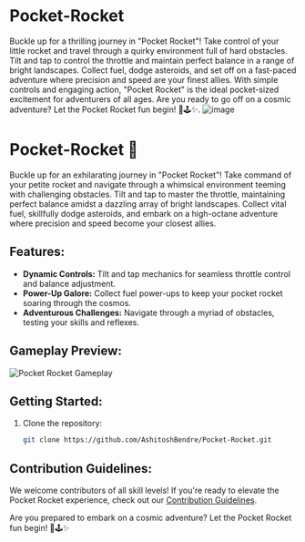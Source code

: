 # Pocket-Rocket
Buckle up for a thrilling journey in "Pocket Rocket"! Take control of your little rocket and travel through a quirky environment full of hard obstacles. Tilt and tap to control the throttle and maintain perfect balance in a range of bright landscapes. Collect fuel, dodge asteroids, and set off on a fast-paced adventure where precision and speed are your finest allies. With simple controls and engaging action, "Pocket Rocket" is the ideal pocket-sized excitement for adventurers of all ages. Are you ready to go off on a cosmic adventure? Let the Pocket Rocket fun begin! 🌌🕹️✨.
![image](https://github.com/AshitoshBendre/Pocket-Rocket/assets/158800663/8f9407f9-4c02-4e25-8c6e-4cef018a278b)

# Pocket-Rocket 🚀

Buckle up for an exhilarating journey in "Pocket Rocket"! Take command of your petite rocket and navigate through a whimsical environment teeming with challenging obstacles. Tilt and tap to master the throttle, maintaining perfect balance amidst a dazzling array of bright landscapes. Collect vital fuel, skillfully dodge asteroids, and embark on a high-octane adventure where precision and speed become your closest allies.

## Features:
- **Dynamic Controls:** Tilt and tap mechanics for seamless throttle control and balance adjustment.
- **Power-Up Galore:** Collect fuel power-ups to keep your pocket rocket soaring through the cosmos.
- **Adventurous Challenges:** Navigate through a myriad of obstacles, testing your skills and reflexes.

## Gameplay Preview:
![Pocket Rocket Gameplay](https://github.com/AshitoshBendre/Pocket-Rocket/assets/158800663/8f9407f9-4c02-4e25-8c6e-4cef018a278b)

## Getting Started:
1. Clone the repository:
    ```bash
    git clone https://github.com/AshitoshBendre/Pocket-Rocket.git
    ```

## Contribution Guidelines:
We welcome contributors of all skill levels! If you're ready to elevate the Pocket Rocket experience, check out our [Contribution Guidelines](CONTRIBUTING.md).

Are you prepared to embark on a cosmic adventure? Let the Pocket Rocket fun begin! 🌌🕹️✨
